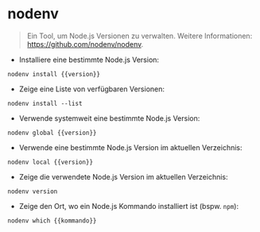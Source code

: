 # nodenv

> Ein Tool, um Node.js Versionen zu verwalten.
> Weitere Informationen: <https://github.com/nodenv/nodenv>.

- Installiere eine bestimmte Node.js Version:

`nodenv install {{version}}`

- Zeige eine Liste von verfügbaren Versionen:

`nodenv install --list`

- Verwende systemweit eine bestimmte Node.js Version:

`nodenv global {{version}}`

- Verwende eine bestimmte Node.js Version im aktuellen Verzeichnis:

`nodenv local {{version}}`

- Zeige die verwendete Node.js Version im aktuellen Verzeichnis:

`nodenv version`

- Zeige den Ort, wo ein Node.js Kommando installiert ist (bspw. `npm`):

`nodenv which {{kommando}}`
